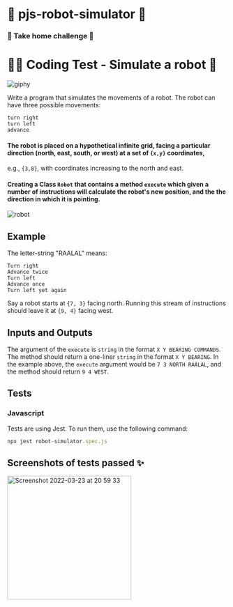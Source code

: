 # 🧩 pjs-robot-simulator 🧩

### 🤖 Take home challenge 🤖

# 🧑‍💻 Coding Test - Simulate a robot 🦾

![giphy](https://user-images.githubusercontent.com/45575016/159822331-c4b411cc-cb43-4c17-b006-5dbb7df2ed5f.gif)

Write a program that simulates the movements of a robot. The robot can have three possible movements:

    turn right
    turn left
    advance

#### The robot is placed on a hypothetical infinite grid, facing a particular direction (north, east, south, or west) at a set of `{x,y}` coordinates,
e.g., `{3,8}`, with coordinates increasing to the north and east.

#### Creating a Class `Robot` that contains a method `execute` which given a number of instructions will calculate the robot's new position, and the the direction in which it is pointing.

![robot](https://user-images.githubusercontent.com/45575016/159822473-73a21116-fa73-4c49-b733-cfb2452fa6c9.gif)

## Example

The letter-string "RAALAL" means:

    Turn right
    Advance twice
    Turn left
    Advance once
    Turn left yet again

Say a robot starts at `{7, 3}` facing north. Running this stream of instructions should leave it at `{9, 4}` facing west.

## Inputs and Outputs

The argument of the `execute` is `string` in the format `X Y BEARING COMMANDS`. The method should return a one-liner `string` in the format `X Y BEARING`. In the example above, the `execute` argument would be `7 3 NORTH RAALAL`, and the method should return `9 4 WEST`.

## Tests

### Javascript
Tests are using Jest. To run them, use the following command:

```js
npx jest robot-simulator.spec.js

```


## Screenshots of tests passed ✨

<img width="284" alt="Screenshot 2022-03-23 at 20 59 33" src="https://user-images.githubusercontent.com/45575016/159794861-ad3ef6a3-7754-4b70-9088-2e660419dc0f.png">






